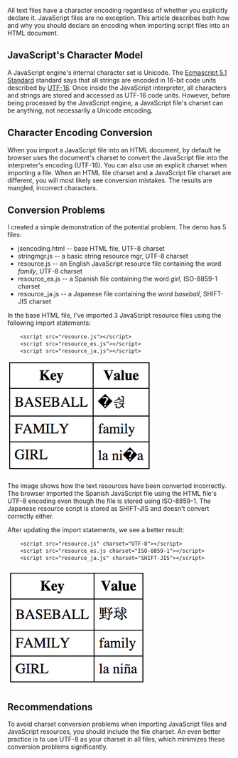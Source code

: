 All text files have a character encoding regardless of whether you explicitly declare it. JavaScript files are no exception. This article describes both how and why you should declare an encoding when importing script files into an HTML document.

## JavaScript's Character Model
A JavaScript engine's internal character set is Unicode. The [Ecmascript 5.1 Standard](http://www.ecma-international.org/ecma-262/5.1) standard says that all strings are encoded in 16-bit code units described by [UTF-16](http://www.unicode.org/faq/utf_bom.html#utf16-1). Once inside the JavaScript interpreter, all characters and strings are stored and accessed as UTF-16 code units. However, before being processed by the JavaScript engine, a JavaScript file's charset can be anything, not necessarily a Unicode encoding.

## Character Encoding Conversion
When you import a JavaScript file into an HTML document, by default he browser uses the document's charset to convert the JavaScript file into the interpreter's encoding (UTF-16).  You can also use an explicit charset when importing a file. When an HTML file charset and a JavaScript file charset are different, you will most likely see conversion mistakes. The results are mangled, incorrect characters.

## Conversion Problems
I created a simple demonstration of the potential problem. The demo has 5 files: 

* jsencoding.html -- base HTML file, UTF-8 charset
* stringmgr.js -- a basic string resource mgr, UTF-8 charset
* resource.js -- an English JavaScript resource file containing the word _family_, UTF-8 charset
* resource_es.js -- a Spanish file containing the word _girl_, ISO-8859-1 charset
* resource_ja.js -- a Japanese file containing the word _baseball_, SHIFT-JIS charset

In the base HTML file, I've imported 3 JavaScript resource files using the following import statements:

        <script src="resource.js"></script>
        <script src="resource_es.js"></script>
        <script src="resource_ja.js"></script>
        
![mojibake](images/mojibake.gif)

The image shows how the text resources have been converted incorrectly. The browser imported the Spanish JavaScript file using the HTML file's UTF-8 encoding even though the file is stored using ISO-8859-1. The Japanese resource script is stored as SHIFT-JIS and doesn't convert correctly either.

After updating the import statements, we see a better result:

        <script src="resource.js" charset="UTF-8"></script>
        <script src="resource_es.js charset="ISO-8859-1"></script>
        <script src="resource_ja.js" charset="SHIFT-JIS"></script>

![correct conversions](images/correct-conversions.gif)

## Recommendations
To avoid charset conversion problems when importing JavaScript files and JavaScript resources, you should include the file charset. An even better practice is to use UTF-8 as your charset in all files, which minimizes these conversion problems significantly.

